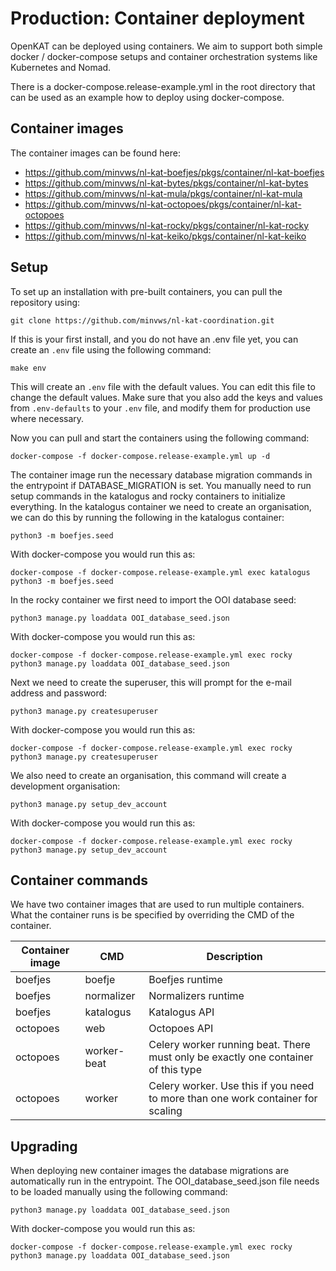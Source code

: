 # Production: Container deployment

OpenKAT can be deployed using containers. We aim to support both simple docker /
docker-compose setups and container orchestration systems like Kubernetes and
Nomad.

There is a docker-compose.release-example.yml in the root directory that can be
used as an example how to deploy using docker-compose.

## Container images

The container images can be found here:

- https://github.com/minvws/nl-kat-boefjes/pkgs/container/nl-kat-boefjes
- https://github.com/minvws/nl-kat-bytes/pkgs/container/nl-kat-bytes
- https://github.com/minvws/nl-kat-mula/pkgs/container/nl-kat-mula
- https://github.com/minvws/nl-kat-octopoes/pkgs/container/nl-kat-octopoes
- https://github.com/minvws/nl-kat-rocky/pkgs/container/nl-kat-rocky
- https://github.com/minvws/nl-kat-keiko/pkgs/container/nl-kat-keiko

## Setup

To set up an installation with pre-built containers, you can pull the repository using:

```shell
git clone https://github.com/minvws/nl-kat-coordination.git
```

If this is your first install, and you do not have an .env file yet, you can create an `.env` file using the following command:

```shell
make env
```

This will create an `.env` file with the default values. You can edit this file to change the default values.
Make sure that you also add the keys and values from `.env-defaults` to your `.env` file, and modify them for production use where necessary.

Now you can pull and start the containers using the following command:

```shell
docker-compose -f docker-compose.release-example.yml up -d
```


The container image run the necessary database migration commands in the
entrypoint if DATABASE_MIGRATION is set. You manually need to run setup commands
in the katalogus and rocky containers to initialize everything. In the katalogus
container we need to create an organisation, we can do this by running the
following in the katalogus container:

```shell
python3 -m boefjes.seed
```

With docker-compose you would run this as:

```shell
docker-compose -f docker-compose.release-example.yml exec katalogus python3 -m boefjes.seed
```

In the rocky container we first need to import the OOI database seed:

```shell
python3 manage.py loaddata OOI_database_seed.json
```

With docker-compose you would run this as:

```shell
docker-compose -f docker-compose.release-example.yml exec rocky python3 manage.py loaddata OOI_database_seed.json
```

Next we need to create the superuser, this will prompt for the e-mail address and password:

```shell
python3 manage.py createsuperuser
```

With docker-compose you would run this as:

```shell
docker-compose -f docker-compose.release-example.yml exec rocky python3 manage.py createsuperuser
```


We also need to create an organisation, this command will create a development organisation:

```shell
python3 manage.py setup_dev_account
```

With docker-compose you would run this as:

```shell
docker-compose -f docker-compose.release-example.yml exec rocky python3 manage.py setup_dev_account
```

## Container commands

We have two container images that are used to run multiple containers. What the container runs is be specified by overriding the CMD of the container.

| Container image | CMD         | Description                                                                       |
|-----------------|-------------|-----------------------------------------------------------------------------------|
| boefjes         | boefje      | Boefjes runtime                                                                   |
| boefjes         | normalizer  | Normalizers runtime                                                               |
| boefjes         | katalogus   | Katalogus API                                                                     |
| octopoes        | web         | Octopoes API                                                                      |
| octopoes        | worker-beat | Celery worker running beat. There must only be exactly one container of this type |
| octopoes        | worker      | Celery worker. Use this if you need to more than one work container for scaling   |


## Upgrading

When deploying new container images the database migrations are automatically
run in the entrypoint. The OOI_database_seed.json file needs to be loaded
manually using the following command:

```shell
python3 manage.py loaddata OOI_database_seed.json
```

With docker-compose you would run this as:

```shell
docker-compose -f docker-compose.release-example.yml exec rocky python3 manage.py loaddata OOI_database_seed.json
```
